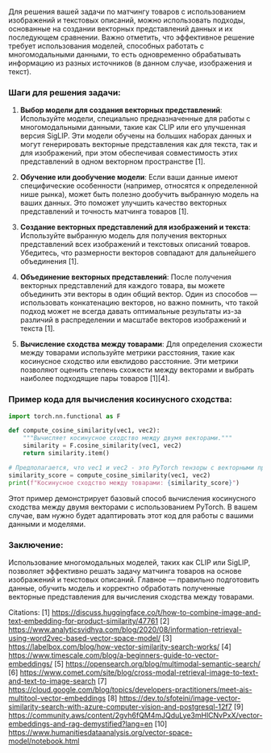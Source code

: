Для решения вашей задачи по матчингу товаров с использованием изображений и текстовых описаний, можно использовать подходы, основанные на создании векторных представлений данных и их последующем сравнении. Важно отметить, что эффективное решение требует использования моделей, способных работать с многомодальными данными, то есть одновременно обрабатывать информацию из разных источников (в данном случае, изображения и текст).

### Шаги для решения задачи:

1. **Выбор модели для создания векторных представлений**: Используйте модели, специально предназначенные для работы с многомодальными данными, такие как CLIP или его улучшенная версия SigLIP. Эти модели обучены на больших наборах данных и могут генерировать векторные представления как для текста, так и для изображений, при этом обеспечивая совместимость этих представлений в одном векторном пространстве [1].

2. **Обучение или дообучение модели**: Если ваши данные имеют специфические особенности (например, относятся к определенной нише рынка), может быть полезно дообучить выбранную модель на ваших данных. Это поможет улучшить качество векторных представлений и точность матчинга товаров [1].

3. **Создание векторных представлений для изображений и текста**: Используйте выбранную модель для получения векторных представлений всех изображений и текстовых описаний товаров. Убедитесь, что размерности векторов совпадают для дальнейшего объединения [1].

4. **Объединение векторных представлений**: После получения векторных представлений для каждого товара, вы можете объединить эти векторы в один общий вектор. Один из способов — использовать конкатенацию векторов, но важно помнить, что такой подход может не всегда давать оптимальные результаты из-за различий в распределении и масштабе векторов изображений и текста [1].

5. **Вычисление сходства между товарами**: Для определения схожести между товарами используйте метрики расстояния, такие как косинусное сходство или евклидово расстояние. Эти метрики позволяют оценить степень схожести между векторами и выбрать наиболее подходящие пары товаров [1][4].

### Пример кода для вычисления косинусного сходства:

```python
import torch.nn.functional as F

def compute_cosine_similarity(vec1, vec2):
    """Вычисляет косинусное сходство между двумя векторами."""
    similarity = F.cosine_similarity(vec1, vec2)
    return similarity.item()

# Предполагается, что vec1 и vec2 - это PyTorch тензоры с векторными представлениями товаров
similarity_score = compute_cosine_similarity(vec1, vec2)
print(f"Косинусное сходство между товарами: {similarity_score}")
```

Этот пример демонстрирует базовый способ вычисления косинусного сходства между двумя векторами с использованием PyTorch. В вашем случае, вам нужно будет адаптировать этот код для работы с вашими данными и моделями.

### Заключение:

Использование многомодальных моделей, таких как CLIP или SigLIP, позволяет эффективно решать задачу матчинга товаров на основе изображений и текстовых описаний. Главное — правильно подготовить данные, обучить модель и корректно обработать полученные векторные представления для вычисления сходства между товарами.

Citations:
[1] https://discuss.huggingface.co/t/how-to-combine-image-and-text-embedding-for-product-similarity/47761
[2] https://www.analyticsvidhya.com/blog/2020/08/information-retrieval-using-word2vec-based-vector-space-model/
[3] https://labelbox.com/blog/how-vector-similarity-search-works/
[4] https://www.timescale.com/blog/a-beginners-guide-to-vector-embeddings/
[5] https://opensearch.org/blog/multimodal-semantic-search/
[6] https://www.comet.com/site/blog/cross-modal-retrieval-image-to-text-and-text-to-image-search
[7] https://cloud.google.com/blog/topics/developers-practitioners/meet-ais-multitool-vector-embeddings
[8] https://dev.to/sfoteini/image-vector-similarity-search-with-azure-computer-vision-and-postgresql-12f7
[9] https://community.aws/content/2gvh6fQM4mJQduLye3mHlCNvPxX/vector-embeddings-and-rag-demystified?lang=en
[10] https://www.humanitiesdataanalysis.org/vector-space-model/notebook.html
